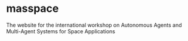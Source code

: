 # masspace
The website for the international workshop on Autonomous Agents and Multi-Agent Systems for Space Applications

